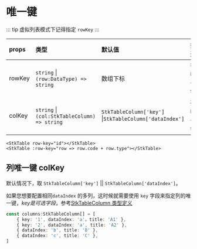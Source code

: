 # 唯一键

::: tip
虚拟列表模式下记得指定 `rowKey`
:::

| props | 类型 | 默认值 |描述 |
| :--- | :--- | :--- | :--- |
| rowKey | `string` \| `(row:DataType) => string` | 数组下标 | 行唯一键 |
| colKey |  `string` \| `(col:StkTableColumn) => string` | `StkTableColumn['key']` \|`StkTableColumn['dataIndex']` | 列唯一键 |

```vue
<StkTable row-key="id"></StkTable>
<StkTable :row-key="row => row.code + row.type"></StkTable>
```

## 列唯一键 colKey
默认情况下，取 `StkTableColumn['key']` || `StkTableColumn['dataIndex']`。

如果您想要配置相同`dataIndex` 的多列，这时候就需要使用 `key` 字段来指定列的唯一键，*key是可选字段*，参考[StkTableColumn 类型定义](/main/api/stk-table-column.html)
```ts
const columns:StkTableColumn[] = [
    { key: '1', dataIndex: 'a'，title: 'A1' },
    { key: '2', dataIndex: 'a', title: 'A2' },
    { dataIndex: 'b', title: 'B' },
    { dataIndex: 'c', title: 'C' },
] 
```